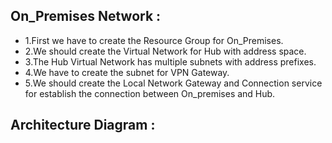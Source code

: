 ## On_Premises Network :
- 1.First we have to create the Resource Group for On_Premises.
- 2.We should create the Virtual Network for Hub with address space.
- 3.The Hub Virtual Network has multiple subnets with address prefixes.
- 4.We have to create the subnet for VPN Gateway.
- 5.We should create the Local Network Gateway and Connection service for establish the connection between On_premises and Hub.

## Architecture Diagram :
